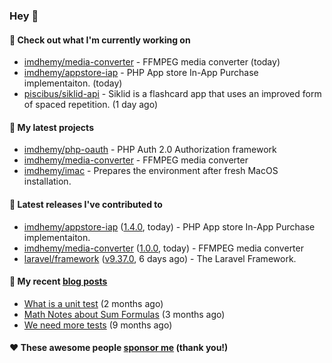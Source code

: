 ### Hey 👋

#### 👷 Check out what I'm currently working on

- [imdhemy/media-converter](https://github.com/imdhemy/media-converter) - FFMPEG media converter (today)
- [imdhemy/appstore-iap](https://github.com/imdhemy/appstore-iap) - PHP App store In-App Purchase implementaiton. (today)
- [piscibus/siklid-api](https://github.com/piscibus/siklid-api) - Siklid is a flashcard app that uses an improved form of spaced repetition.  (1 day ago)

#### 🌱 My latest projects

- [imdhemy/php-oauth](https://github.com/imdhemy/php-oauth) - PHP Auth 2.0 Authorization framework
- [imdhemy/media-converter](https://github.com/imdhemy/media-converter) - FFMPEG media converter
- [imdhemy/imac](https://github.com/imdhemy/imac) - Prepares the environment after fresh MacOS installation.

#### 🔭 Latest releases I've contributed to

- [imdhemy/appstore-iap](https://github.com/imdhemy/appstore-iap) ([1.4.0](https://github.com/imdhemy/appstore-iap/releases/tag/1.4.0), today) - PHP App store In-App Purchase implementaiton.
- [imdhemy/media-converter](https://github.com/imdhemy/media-converter) ([1.0.0](https://github.com/imdhemy/media-converter/releases/tag/1.0.0), today) - FFMPEG media converter
- [laravel/framework](https://github.com/laravel/framework) ([v9.37.0](https://github.com/laravel/framework/releases/tag/v9.37.0), 6 days ago) - The Laravel Framework.

#### 📜 My recent [blog posts](https://imdhemy.com/)

- [What is a unit test](https://imdhemy.com/blog/testing/what-is-a-unit-test.html) (2 months ago)
- [Math Notes about Sum Formulas](https://imdhemy.com/blog/dsa/math-notes-about-sum-formulas.html) (3 months ago)
- [We need more tests](https://imdhemy.com/blog/testing/we-need-more-tests.html) (9 months ago)

#### ❤️ These awesome people [sponsor me](https://github.com/sponsors/imdhemy) (thank you!)

